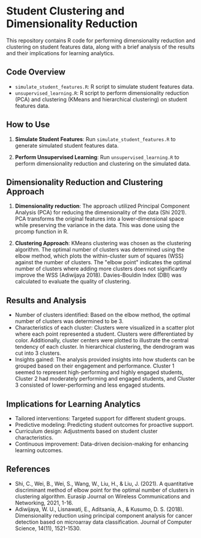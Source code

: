 # Student Clustering and Dimensionality Reduction

This repository contains R code for performing dimensionality reduction and clustering on student features data, along with a brief analysis of the results and their implications for learning analytics.

## Code Overview

- `simulate_student_features.R`: R script to simulate student features data.
- `unsupervised_learning.R`: R script to perform dimensionality reduction (PCA) and clustering (KMeans and hierarchical clustering) on student features data.

## How to Use

1. **Simulate Student Features**: Run `simulate_student_features.R` to generate simulated student features data.

2. **Perform Unsupervised Learning**: Run `unsupervised_learning.R` to perform dimensionality reduction and clustering on the simulated data.

## Dimensionality Reduction and Clustering Approach

1. **Dimensionality reduction**: The approach utilized Principal Component Analysis (PCA) for reducing the dimensionality of the data (Shi 2021). PCA transforms the original features into a lower-dimensional space while preserving the variance in the data. This was done using the prcomp function in R.

2. **Clustering Approach**: KMeans clustering was chosen as the clustering algorithm. The optimal number of clusters was determined using the elbow method, which plots the within-cluster sum of squares (WSS) against the number of clusters. The "elbow point" indicates the optimal number of clusters where adding more clusters does not significantly improve the WSS (Adiwijaya 2018). Davies-Bouldin Index (DBI) was calculated to evaluate the quality of clustering.
  
## Results and Analysis
  
- Number of clusters identified: Based on the elbow method, the optimal number of clusters was determined to be 3.
- Characteristics of each cluster: Clusters were visualized in a scatter plot where each point represented a student. Clusters were differentiated by color. Additionally, cluster centers were plotted to illustrate the central tendency of each cluster. In hierarchical clustering, the dendrogram was cut into 3 clusters.
- Insights gained: The analysis provided insights into how students can be grouped based on their engagement and performance. Cluster 1 seemed to represent high-performing and highly engaged students, Cluster 2 had moderately performing and engaged students, and Cluster 3 consisted of lower-performing and less engaged students.


## Implications for Learning Analytics

- Tailored interventions: Targeted support for different student groups.
- Predictive modeling: Predicting student outcomes for proactive support.
- Curriculum design: Adjustments based on student cluster characteristics.
- Continuous improvement: Data-driven decision-making for enhancing learning outcomes.

## References 

- Shi, C., Wei, B., Wei, S., Wang, W., Liu, H., & Liu, J. (2021). A quantitative discriminant method of elbow point for the optimal number of clusters in clustering algorithm. Eurasip Journal on Wireless Communications and Networking, 2021, 1-16.
- Adiwijaya, W. U., Lisnawati, E., Aditsania, A., & Kusumo, D. S. (2018). Dimensionality reduction using principal component analysis for cancer detection based on microarray data classification. Journal of Computer Science, 14(11), 1521-1530.
